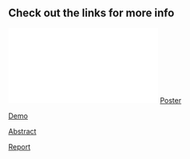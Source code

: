 ## Check out the links for more info

<object data="Open-Ears-poster.pdf" type="application/pdf" width="700px" height="700px">
    <embed src="Open-Ears-poster.pdf">
        <a href="Open-Ears-poster.pdf">Poster</a>
        <p></p>
    </embed>
</object>

[Demo](https://www.youtube.com/watch?v=reEQYWBglns)

[Abstract](Open-Ears-Abstract.docx)

[Report](CapstoneReport.pdf)
